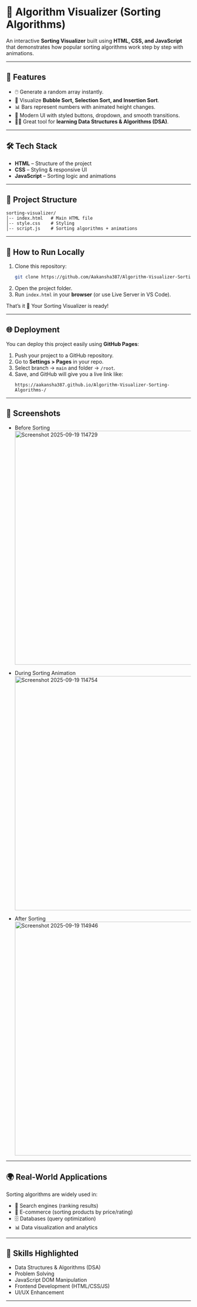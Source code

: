 # 🎨 Algorithm Visualizer (Sorting Algorithms)

An interactive **Sorting Visualizer** built using **HTML, CSS, and JavaScript** that demonstrates how popular sorting algorithms work step by step with animations.  

---

## 🚀 Features
- 🖱️ Generate a random array instantly.  
- 🔄 Visualize **Bubble Sort, Selection Sort, and Insertion Sort**.  
- 📊 Bars represent numbers with animated height changes.  
- 🎨 Modern UI with styled buttons, dropdown, and smooth transitions.  
- 🧑‍🎓 Great tool for **learning Data Structures & Algorithms (DSA)**.  

---

## 🛠️ Tech Stack
- **HTML** – Structure of the project  
- **CSS** – Styling & responsive UI  
- **JavaScript** – Sorting logic and animations  

---

## 📂 Project Structure
```
sorting-visualizer/
│-- index.html   # Main HTML file
│-- style.css    # Styling
│-- script.js    # Sorting algorithms + animations
```

---

## 🎯 How to Run Locally
1. Clone this repository:
   ```bash
   git clone https://github.com/Aakansha387/Algorithm-Visualizer-Sorting-Algorithms-.git
   ```
2. Open the project folder.  
3. Run `index.html` in your **browser** (or use Live Server in VS Code).  

That’s it 🎉 Your Sorting Visualizer is ready!  

---

## 🌐 Deployment
You can deploy this project easily using **GitHub Pages**:  
1. Push your project to a GitHub repository.  
2. Go to **Settings > Pages** in your repo.  
3. Select branch → `main` and folder → `/root`.  
4. Save, and GitHub will give you a live link like:  
   ```
   https://aakansha387.github.io/Algorithm-Visualizer-Sorting-Algorithms-/
   ```

---

## 📸 Screenshots  
- Before Sorting
  <img width="1357" height="637" alt="Screenshot 2025-09-19 114729" src="https://github.com/user-attachments/assets/37ac5ee6-ac6b-4191-aec8-f9b89198fe59" />

- During Sorting Animation
  <img width="1352" height="638" alt="Screenshot 2025-09-19 114754" src="https://github.com/user-attachments/assets/0d259dab-b072-46e9-b131-c0b151aebd41" />

- After Sorting  
  <img width="1352" height="637" alt="Screenshot 2025-09-19 114946" src="https://github.com/user-attachments/assets/ee8ecca1-fa5d-40c2-804b-7c22d1b76e10" />

---

## 🌍 Real-World Applications
Sorting algorithms are widely used in:  
- 🔎 Search engines (ranking results)  
- 🛒 E-commerce (sorting products by price/rating)  
- 🗄️ Databases (query optimization)  
- 📊 Data visualization and analytics  

---

## 📌 Skills Highlighted
- Data Structures & Algorithms (DSA)  
- Problem Solving  
- JavaScript DOM Manipulation  
- Frontend Development (HTML/CSS/JS)  
- UI/UX Enhancement  

---
